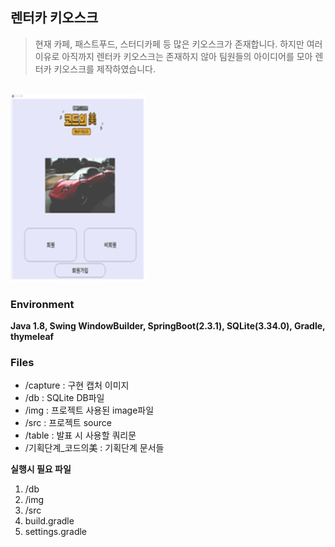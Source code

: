 ## 렌터카 키오스크
> 현재 카페, 패스트푸드, 스터디카페 등 많은 키오스크가 존재합니다.
> 하지만 여러 이유로 아직까지 렌터카 키오스크는 존재하지 않아 팀원들의 아이디어를 모아 렌터카 키오스크를 제작하였습니다.

<br/><img src="./capture/main.png" height="300px" alt="Main"></img>

### Environment
**Java 1.8, Swing WindowBuilder, SpringBoot(2.3.1), SQLite(3.34.0), Gradle, thymeleaf**

### Files
* /capture : 구현 캡처 이미지
* /db : SQLite DB파일
* /img : 프로젝트 사용된 image파일
* /src : 프로젝트 source
* /table : 발표 시 사용할 쿼리문
* /기획단계_코드의美 : 기획단계 문서들

**실행시 필요 파일**
1. /db
2. /img
3. /src
4. build.gradle
5. settings.gradle
